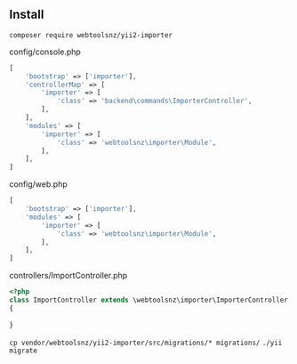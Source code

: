 Install
--

`composer require webtoolsnz/yii2-importer`

config/console.php
```php
[
    'bootstrap' => ['importer'],
    'controllerMap' => [
        'importer' => [
            'class' => 'backend\commands\ImporterController',
        ],
    ],
    'modules' => [
        'importer' => [
            'class' => 'webtoolsnz\importer\Module',
        ],
    ],
]
```

config/web.php
```php
[
    'bootstrap' => ['importer'],
    'modules' => [
        'importer' => [
            'class' => 'webtoolsnz\importer\Module',
        ],
    ],
]
```

controllers/ImportController.php
```php
<?php
class ImportController extends \webtoolsnz\importer\ImporterController
{
    
}
```

`cp vendor/webtoolsnz/yii2-importer/src/migrations/* migrations/`
`./yii migrate`
